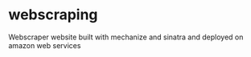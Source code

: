 # webscraping
Webscraper website built with mechanize and sinatra and deployed on amazon web services

